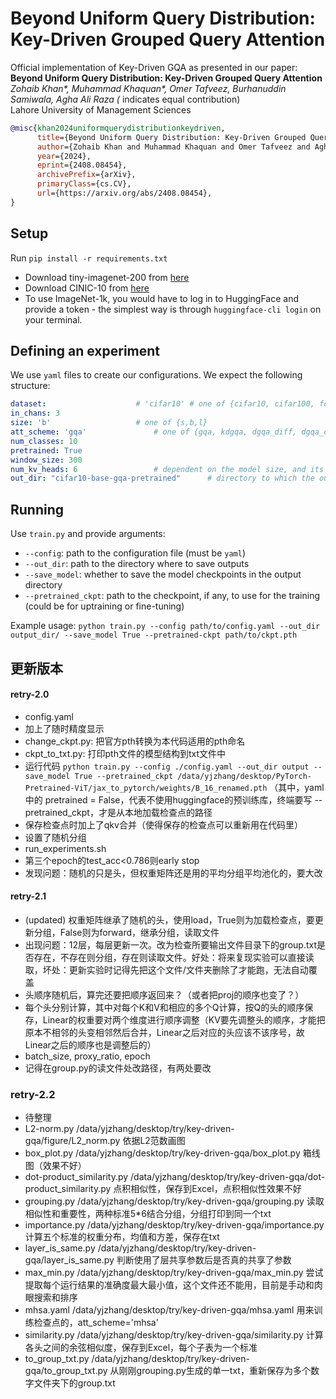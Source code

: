 # Beyond Uniform Query Distribution: Key-Driven Grouped Query Attention

Official implementation of Key-Driven GQA as presented in our paper:
**Beyond Uniform Query Distribution: Key-Driven Grouped Query Attention** </br>
*Zohaib Khan\*, Muhammad Khaquan\*, Omer Tafveez, Burhanuddin Samiwala, Agha Ali Raza (* indicates equal contribution) <br>
Lahore University of Management Sciences  <br>

```bibtex
@misc{khan2024uniformquerydistributionkeydriven,
      title={Beyond Uniform Query Distribution: Key-Driven Grouped Query Attention}, 
      author={Zohaib Khan and Muhammad Khaquan and Omer Tafveez and Agha Ali Raza},
      year={2024},
      eprint={2408.08454},
      archivePrefix={arXiv},
      primaryClass={cs.CV},
      url={https://arxiv.org/abs/2408.08454}, 
}
```

## Setup

Run `pip install -r requirements.txt`

* Download tiny-imagenet-200 from [here](http://cs231n.stanford.edu/tiny-imagenet-200.zip)
* Download CINIC-10 from [here](https://datashare.is.ed.ac.uk/bitstream/handle/10283/3192/CINIC-10.tar.gz)
* To use ImageNet-1k, you would have to log in to HuggingFace and provide a token - the simplest way is through `huggingface-cli login` on your terminal.

## Defining an experiment

We use `yaml` files to create our configurations. We expect the following structure:
```yaml
dataset: 					# 'cifar10' # one of {cifar10, cifar100, food101, tiny-imagenet-200}
in_chans: 3
size: 'b'					# one of {s,b,l}
att_scheme: 'gqa'				# one of {gqa, kdgqa, dgqa_diff, dgqa_ema, pgqa}
num_classes: 10
pretrained: True
window_size: 300
num_kv_heads: 6					# dependent on the model size, and its number of heads
out_dir: "cifar10-base-gqa-pretrained"		# directory to which the outputs are saved
```

## Running

Use `train.py` and provide arguments:
- `--config`: path to the configuration file (must be `yaml`)
- `--out_dir`: path to the directory where to save outputs
- `--save_model`: whether to save the model checkpoints in the output directory
- `--pretrained_ckpt`: path to the checkpoint, if any, to use for the training (could be for uptraining or fine-tuning)

Example usage: `python train.py --config path/to/config.yaml --out_dir output_dir/ --save_model True --pretrained-ckpt path/to/ckpt.pth`

## 更新版本

#### retry-2.0

- config.yaml
- 加上了随时精度显示
- change_ckpt.py: 把官方pth转换为本代码适用的pth命名
- ckpt_to_txt.py: 打印pth文件的模型结构到txt文件中
- 运行代码 `python train.py --config ./config.yaml --out_dir output --save_model True --pretrained_ckpt /data/yjzhang/desktop/PyTorch-Pretrained-ViT/jax_to_pytorch/weights/B_16_renamed.pth`  （其中，yaml中的 pretrained = False，代表不使用huggingface的预训练库，终端要写 --pretrained_ckpt，才是从本地加载检查点的路径
- 保存检查点时加上了qkv合并（使得保存的检查点可以重新用在代码里）
- 设置了随机分组
- run_experiments.sh
- 第三个epoch的test_acc<0.786则early stop
- 发现问题：随机的只是头，但权重矩阵还是用的平均分组平均池化的，要大改

#### retry-2.1

- (updated) 权重矩阵继承了随机的头，使用load，True则为加载检查点，要更新分组，False则为forward，继承分组，读取文件
- 出现问题：12层，每层更新一次。改为检查所要输出文件目录下的group.txt是否存在，不存在则分组，存在则读取文件。好处：将来复现实验可以直接读取，坏处：更新实验时记得先把这个文件/文件夹删除了才能跑，无法自动覆盖
- 头顺序随机后，算完还要把顺序返回来？（或者把proj的顺序也变了？）
- 每个头分别计算，其中对每个K和V和相应的多个Q计算，按Q的头的顺序保存，Linear的权重要对两个维度进行顺序调整（KV要先调整头的顺序，才能把原本不相邻的头变相邻然后合并，Linear之后对应的头应该不该序号，故Linear之后的顺序也是调整后的）
- batch_size, proxy_ratio, epoch
- 记得在group.py的读文件处改路径，有两处要改

### retry-2.2
- 待整理
- L2-norm.py    /data/yjzhang/desktop/try/key-driven-gqa/figure/L2_norm.py 依据L2范数画图
- box_plot.py  /data/yjzhang/desktop/try/key-driven-gqa/box_plot.py  箱线图（效果不好）
- dot-product_similarity.py  /data/yjzhang/desktop/try/key-driven-gqa/dot-product_similarity.py  点积相似性，保存到Excel，点积相似性效果不好
- grouping.py  /data/yjzhang/desktop/try/key-driven-gqa/grouping.py 读取相似性和重要性，两种标准5*6结合分组，分组打印到同一个txt
- importance.py  /data/yjzhang/desktop/try/key-driven-gqa/importance.py  计算五个标准的权重分布，均值和方差，保存在txt
- layer_is_same.py  /data/yjzhang/desktop/try/key-driven-gqa/layer_is_same.py  判断使用了层共享参数后是否真的共享了参数
- max_min.py  /data/yjzhang/desktop/try/key-driven-gqa/max_min.py  尝试提取每个运行结果的准确度最大最小值，这个文件还不能用，目前是手动和肉眼搜索和排序
- mhsa.yaml  /data/yjzhang/desktop/try/key-driven-gqa/mhsa.yaml  用来训练检查点的，att_scheme='mhsa'
- similarity.py  /data/yjzhang/desktop/try/key-driven-gqa/similarity.py  计算各头之间的余弦相似度，保存到Excel，每个子表为一个标准
- to_group_txt.py  /data/yjzhang/desktop/try/key-driven-gqa/to_group_txt.py  从刚刚grouping.py生成的单一txt，重新保存为多个数字文件夹下的group.txt